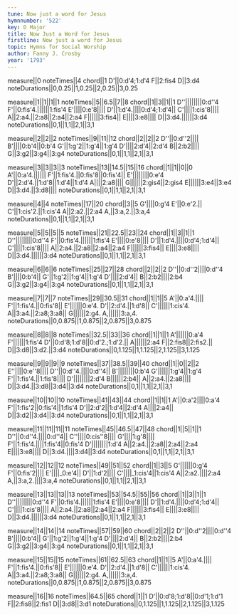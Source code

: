 ```yaml
---
tune: Now just a word for Jesus
hymnnumber: '522'
key: D Major
title: Now Just a Word for Jesus
firstline: Now just a word for Jesus
topic: Hymns for Social Worship
author: Fanny J. Crosby
year: '1793'
---
```

measure||0
noteTimes||4
chord||1
D'||0:d'4;1:d'4
F||2:fis4
D||3:d4
noteDurations||0,0.25||1,0.25||2,0.25||3,0.25

measure||1||1||1||1
noteTimes||5||6.5||7||8
chord||1||3||1||1
D''||||||||0:d''4
F'||0:fis'4.||||||1:fis'4
E'||||0:e'8||||
D'||1:d'4.||||0:d'4;1:d'4||
C'||||1:cis'8||||
A||2:a4.||2:a8||2:a4||2:a4
F||||||3:fis4||
E||||3:e8||||
D||3:d4.||||||3:d4
noteDurations||0,1||1,1||2,1||3,1

measure||2||2||2
noteTimes||9||11||12
chord||2||2||2
D''||0:d''2||||
B'||||0:b'4||0:b'4
G'||1:g'2||1:g'4||1:g'4
D'||||2:d'4||2:d'4
B||2:b2||||
G||3:g2||3:g4||3:g4
noteDurations||0,1||1,1||2,1||3,1

measure||3||3||3||3
noteTimes||13||14.5||15||16
chord||1||1||0||0
A'||0:a'4.||||||
F'||1:fis'4.||0:fis'8||0:fis'4||
E'||||||||0:e'4
D'||2:d'4.||1:d'8||1:d'4||1:d'4
A||||2:a8||||
G||||||2:gis4||2:gis4
E||||||3:e4||3:e4
D||3:d4.||3:d8||||
noteDurations||0,1||1,1||2,1||3,1

measure||4||4
noteTimes||17||20
chord||3||5
G'||||0:g'4
E'||0:e'2.||
C'||1:cis'2.||1:cis'4
A||2:a2.||2:a4
A,||3:a,2.||3:a,4
noteDurations||0,1||1,1||2,1||3,1

measure||5||5||5||5
noteTimes||21||22.5||23||24
chord||1||3||1||1
D''||||||||0:d''4
F'||0:fis'4.||||||1:fis'4
E'||||0:e'8||||
D'||1:d'4.||||0:d'4;1:d'4||
C'||||1:cis'8||||
A||2:a4.||2:a8||2:a4||2:a4
F||||||3:fis4||
E||||3:e8||||
D||3:d4.||||||3:d4
noteDurations||0,1||1,1||2,1||3,1

measure||6||6||6
noteTimes||25||27||28
chord||2||2||2
D''||0:d''2||||0:d''4
B'||||0:b'4||
G'||1:g'2||1:g'4||1:g'4
D'||||2:d'4||
B||2:b2||||2:b4
G||3:g2||3:g4||3:g4
noteDurations||0,1||1,1||2,1||3,1

measure||7||7||7
noteTimes||29||30.5||31
chord||1||1||5
A'||0:a'4.||||
F'||1:fis'4.||0:fis'8||
E'||||||0:e'4.
D'||2:d'4.||1:d'8||
C'||||||1:cis'4.
A||3:a4.||2:a8;3:a8||
G||||||2:g4.
A,||||||3:a,4.
noteDurations||0,0.875||1,0.875||2,0.875||3,0.875

measure||8||8||8
noteTimes||32.5||33||36
chord||1||1||1
A'||||||0:a'4
F'||||||1:fis'4
D'||0:d'8;1:d'8||0:d'2.;1:d'2.||
A||||||2:a4
F||2:fis8||2:fis2.||
D||3:d8||3:d2.||3:d4
noteDurations||0,1.125||1,1.125||2,1.125||3,1.125

measure||9||9||9||9
noteTimes||37||38.5||39||40
chord||1||0||2||2
E''||||0:e''8||||
D''||0:d''4.||||0:d''4||
B'||||||||0:b'4
G'||||||1:g'4||1:g'4
F'||1:fis'4.||1:fis'8||||
D'||||||||2:d'4
B||||||2:b4||
A||2:a4.||2:a8||||
D||3:d4.||3:d8||3:d4||3:d4
noteDurations||0,1||1,1||2,1||3,1

measure||10||10||10
noteTimes||41||43||44
chord||1||1||1
A'||0:a'2||||0:a'4
F'||1:fis'2||0:fis'4||1:fis'4
D'||2:d'2||1:d'4||2:d'4
A||||2:a4||
D||3:d2||3:d4||3:d4
noteDurations||0,1||1,1||2,1||3,1

measure||11||11||11||11
noteTimes||45||46.5||47||48
chord||1||5||1||1
D''||0:d''4.||||0:d''4||
C''||||0:cis''8||||
G'||||1:g'8||||
F'||1:fis'4.||||1:fis'4||0:fis'4
D'||||||||1:d'4
A||2:a4.||2:a8||2:a4||2:a4
E||||3:e8||||
D||3:d4.||||3:d4||3:d4
noteDurations||0,1||1,1||2,1||3,1

measure||12||12||12
noteTimes||49||51||52
chord||1||3||5
G'||||||0:g'4
F'||0:fis'2||||
E'||||_0:e'4||
D'||1:d'2||||
C'||||_1:cis'4||1:cis'4
A||2:a2.||||2:a4
A,||3:a,2.||||3:a,4
noteDurations||0,1||1,1||2,1||3,1

measure||13||13||13||13
noteTimes||53||54.5||55||56
chord||1||3||1||1
D''||||||||0:d''4
F'||0:fis'4.||||||1:fis'4
E'||||0:e'8||||
D'||1:d'4.||||0:d'4;1:d'4||
C'||||1:cis'8||||
A||2:a4.||2:a8||2:a4||2:a4
F||||||3:fis4||
E||||3:e8||||
D||3:d4.||||||3:d4
noteDurations||0,1||1,1||2,1||3,1

measure||14||14||14
noteTimes||57||59||60
chord||2||2||2
D''||0:d''2||||0:d''4
B'||||0:b'4||
G'||1:g'2||1:g'4||1:g'4
D'||||2:d'4||
B||2:b2||||2:b4
G||3:g2||3:g4||3:g4
noteDurations||0,1||1,1||2,1||3,1

measure||15||15||15
noteTimes||61||62.5||63
chord||1||1||5
A'||0:a'4.||||
F'||1:fis'4.||0:fis'8||
E'||||||0:e'4.
D'||2:d'4.||1:d'8||
C'||||||1:cis'4.
A||3:a4.||2:a8;3:a8||
G||||||2:g4.
A,||||||3:a,4.
noteDurations||0,0.875||1,0.875||2,0.875||3,0.875

measure||16||16
noteTimes||64.5||65
chord||1||1
D'||0:d'8;1:d'8||0:d'1;1:d'1
F||2:fis8||2:fis1
D||3:d8||3:d1
noteDurations||0,1.125||1,1.125||2,1.125||3,1.125

